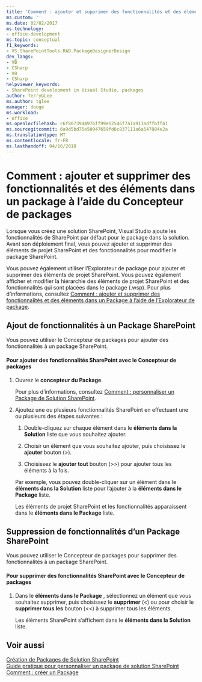 ```yaml
---
title: 'Comment : ajouter et supprimer des fonctionnalités et des éléments dans un Package à l’aide du Concepteur de packages | Documents Microsoft'
ms.custom: ''
ms.date: 02/02/2017
ms.technology:
- office-development
ms.topic: conceptual
f1_keywords:
- VS.SharePointTools.RAD.PackageDesignerDesign
dev_langs:
- VB
- CSharp
- VB
- CSharp
helpviewer_keywords:
- SharePoint development in Visual Studio, packages
author: TerryGLee
ms.author: tglee
manager: douge
ms.workload:
- office
ms.openlocfilehash: c6f807394497bff99e12546f7a1a913adffbff41
ms.sourcegitcommit: 6a9d5bd75e50947659fd6c837111a6a547884e2a
ms.translationtype: MT
ms.contentlocale: fr-FR
ms.lasthandoff: 04/16/2018
---
```

# <a name="how-to-add-and-remove-features-and-items-to-a-package-by-using-the-package-designer"></a>Comment : ajouter et supprimer des fonctionnalités et des éléments dans un package à l’aide du Concepteur de packages
  Lorsque vous créez une solution SharePoint, Visual Studio ajoute les fonctionnalités de SharePoint par défaut pour le package dans la solution. Avant son déploiement final, vous pouvez ajouter et supprimer des éléments de projet SharePoint et des fonctionnalités pour modifier le package SharePoint.  
  
 Vous pouvez également utiliser l’Explorateur de package pour ajouter et supprimer des éléments de projet SharePoint. Vous pouvez également afficher et modifier la hiérarchie des éléments de projet SharePoint et des fonctionnalités qui sont placées dans le package (.wsp). Pour plus d’informations, consultez [Comment : ajouter et supprimer des fonctionnalités et des éléments dans un Package à l’aide de l’Explorateur de package](../sharepoint/how-to-add-and-remove-features-and-items-to-a-package-by-using-the-packaging-explorer.md).  
  
## <a name="adding-features-to-a-sharepoint-package"></a>Ajout de fonctionnalités à un Package SharePoint  
 Vous pouvez utiliser le Concepteur de packages pour ajouter des fonctionnalités à un package SharePoint.  
  
#### <a name="to-add-sharepoint-features-with-the-package-designer"></a>Pour ajouter des fonctionnalités SharePoint avec le Concepteur de packages  
  
1.  Ouvrez le **concepteur du Package**.  
  
     Pour plus d’informations, consultez [Comment : personnaliser un Package de Solution SharePoint](../sharepoint/how-to-customize-a-sharepoint-solution-package.md).  
  
2.  Ajoutez une ou plusieurs fonctionnalités SharePoint en effectuant une ou plusieurs des étapes suivantes :  
  
    1.  Double-cliquez sur chaque élément dans le **éléments dans la Solution** liste que vous souhaitez ajouter.  
  
    2.  Choisir un élément que vous souhaitez ajouter, puis choisissez le **ajouter** bouton (>).  
  
    3.  Choisissez le **ajouter tout** bouton (>>) pour ajouter tous les éléments à la fois.  
  
     Par exemple, vous pouvez double-cliquer sur un élément dans le **éléments dans la Solution** liste pour l’ajouter à la **éléments dans le Package** liste.  
  
     Les éléments de projet SharePoint et les fonctionnalités apparaissent dans le **éléments dans le Package** liste.  
  
## <a name="removing-features-from-a-sharepoint-package"></a>Suppression de fonctionnalités d’un Package SharePoint  
 Vous pouvez utiliser le Concepteur de packages pour supprimer des fonctionnalités à un package SharePoint.  
  
#### <a name="to-remove-sharepoint-features-with-the-package-designer"></a>Pour supprimer des fonctionnalités SharePoint avec le Concepteur de packages  
  
1.  Dans le **éléments dans le Package** , sélectionnez un élément que vous souhaitez supprimer, puis choisissez le **supprimer** (<) ou pour choisir le **supprimer tous les** bouton (<<) à supprimer tous les éléments.  
  
     Les éléments SharePoint s’affichent dans le **éléments dans la Solution** liste.  
  
## <a name="see-also"></a>Voir aussi  
 [Création de Packages de Solution SharePoint](../sharepoint/creating-sharepoint-solution-packages.md)   
 [Guide pratique pour personnaliser un package de solution SharePoint](../sharepoint/how-to-customize-a-sharepoint-solution-package.md)  
 [Comment : créer un Package](http://msdn.microsoft.com/en-us/b24be45c-e91d-49bb-afb0-7b265404214b)  
  
  